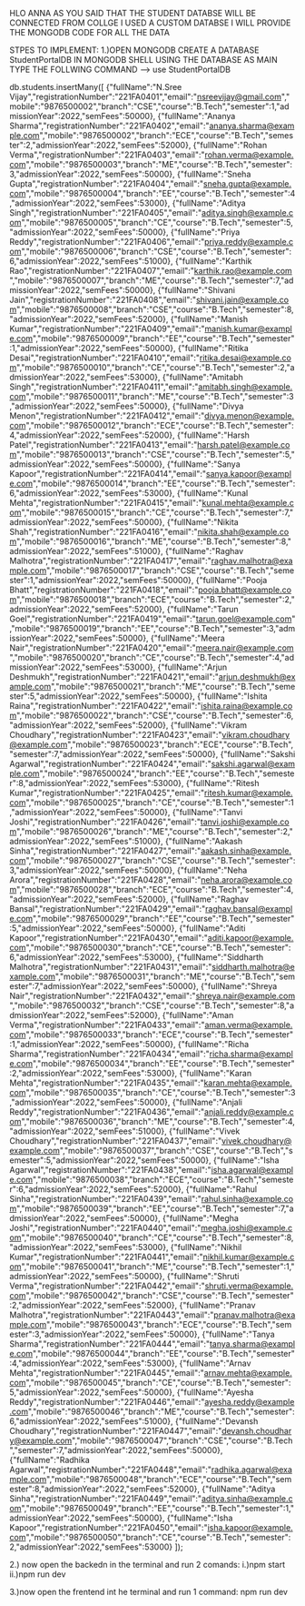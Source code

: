 HLO ANNA AS YOU SAID THAT THE STUDENT DATABSE WILL BE CONNECTED FROM COLLGE I USED A CUSTOM DATABSE 
I WILL PROVIDE THE MONGODB CODE FOR ALL THE DATA 

STPES TO IMPLEMENT:
1.)OPEN MONGODB CREATE A DATABASE StudentPortalDB
IN MONGODB SHELL USING THE DATABASE AS MAIN TYPE THE FOLLWING COMMAND
-->
use StudentPortalDB

db.students.insertMany([
  {"fullName":"N.Sree Vijay","registrationNumber":"221FA0401","email":"nsreevijay@gmail.com","mobile":"9876500002","branch":"CSE","course":"B.Tech","semester":1,"admissionYear":2022,"semFees":50000},
  {"fullName":"Ananya Sharma","registrationNumber":"221FA0402","email":"ananya.sharma@example.com","mobile":"9876500002","branch":"ECE","course":"B.Tech","semester":2,"admissionYear":2022,"semFees":52000},
  {"fullName":"Rohan Verma","registrationNumber":"221FA0403","email":"rohan.verma@example.com","mobile":"9876500003","branch":"ME","course":"B.Tech","semester":3,"admissionYear":2022,"semFees":50000},
  {"fullName":"Sneha Gupta","registrationNumber":"221FA0404","email":"sneha.gupta@example.com","mobile":"9876500004","branch":"EE","course":"B.Tech","semester":4,"admissionYear":2022,"semFees":53000},
  {"fullName":"Aditya Singh","registrationNumber":"221FA0405","email":"aditya.singh@example.com","mobile":"9876500005","branch":"CE","course":"B.Tech","semester":5,"admissionYear":2022,"semFees":50000},
  {"fullName":"Priya Reddy","registrationNumber":"221FA0406","email":"priya.reddy@example.com","mobile":"9876500006","branch":"CSE","course":"B.Tech","semester":6,"admissionYear":2022,"semFees":51000},
  {"fullName":"Karthik Rao","registrationNumber":"221FA0407","email":"karthik.rao@example.com","mobile":"9876500007","branch":"ME","course":"B.Tech","semester":7,"admissionYear":2022,"semFees":50000},
  {"fullName":"Shivani Jain","registrationNumber":"221FA0408","email":"shivani.jain@example.com","mobile":"9876500008","branch":"CSE","course":"B.Tech","semester":8,"admissionYear":2022,"semFees":52000},
  {"fullName":"Manish Kumar","registrationNumber":"221FA0409","email":"manish.kumar@example.com","mobile":"9876500009","branch":"EE","course":"B.Tech","semester":1,"admissionYear":2022,"semFees":50000},
  {"fullName":"Ritika Desai","registrationNumber":"221FA0410","email":"ritika.desai@example.com","mobile":"9876500010","branch":"CE","course":"B.Tech","semester":2,"admissionYear":2022,"semFees":53000},
  {"fullName":"Amitabh Singh","registrationNumber":"221FA0411","email":"amitabh.singh@example.com","mobile":"9876500011","branch":"ME","course":"B.Tech","semester":3,"admissionYear":2022,"semFees":50000},
  {"fullName":"Divya Menon","registrationNumber":"221FA0412","email":"divya.menon@example.com","mobile":"9876500012","branch":"ECE","course":"B.Tech","semester":4,"admissionYear":2022,"semFees":52000},
  {"fullName":"Harsh Patel","registrationNumber":"221FA0413","email":"harsh.patel@example.com","mobile":"9876500013","branch":"CSE","course":"B.Tech","semester":5,"admissionYear":2022,"semFees":50000},
  {"fullName":"Sanya Kapoor","registrationNumber":"221FA0414","email":"sanya.kapoor@example.com","mobile":"9876500014","branch":"EE","course":"B.Tech","semester":6,"admissionYear":2022,"semFees":53000},
  {"fullName":"Kunal Mehta","registrationNumber":"221FA0415","email":"kunal.mehta@example.com","mobile":"9876500015","branch":"CE","course":"B.Tech","semester":7,"admissionYear":2022,"semFees":50000},
  {"fullName":"Nikita Shah","registrationNumber":"221FA0416","email":"nikita.shah@example.com","mobile":"9876500016","branch":"ME","course":"B.Tech","semester":8,"admissionYear":2022,"semFees":51000},
  {"fullName":"Raghav Malhotra","registrationNumber":"221FA0417","email":"raghav.malhotra@example.com","mobile":"9876500017","branch":"CSE","course":"B.Tech","semester":1,"admissionYear":2022,"semFees":50000},
  {"fullName":"Pooja Bhatt","registrationNumber":"221FA0418","email":"pooja.bhatt@example.com","mobile":"9876500018","branch":"ECE","course":"B.Tech","semester":2,"admissionYear":2022,"semFees":52000},
  {"fullName":"Tarun Goel","registrationNumber":"221FA0419","email":"tarun.goel@example.com","mobile":"9876500019","branch":"EE","course":"B.Tech","semester":3,"admissionYear":2022,"semFees":50000},
  {"fullName":"Meera Nair","registrationNumber":"221FA0420","email":"meera.nair@example.com","mobile":"9876500020","branch":"CE","course":"B.Tech","semester":4,"admissionYear":2022,"semFees":53000},
  {"fullName":"Arjun Deshmukh","registrationNumber":"221FA0421","email":"arjun.deshmukh@example.com","mobile":"9876500021","branch":"ME","course":"B.Tech","semester":5,"admissionYear":2022,"semFees":50000},
  {"fullName":"Ishita Raina","registrationNumber":"221FA0422","email":"ishita.raina@example.com","mobile":"9876500022","branch":"CSE","course":"B.Tech","semester":6,"admissionYear":2022,"semFees":52000},
  {"fullName":"Vikram Choudhary","registrationNumber":"221FA0423","email":"vikram.choudhary@example.com","mobile":"9876500023","branch":"ECE","course":"B.Tech","semester":7,"admissionYear":2022,"semFees":50000},
  {"fullName":"Sakshi Agarwal","registrationNumber":"221FA0424","email":"sakshi.agarwal@example.com","mobile":"9876500024","branch":"EE","course":"B.Tech","semester":8,"admissionYear":2022,"semFees":53000},
  {"fullName":"Ritesh Kumar","registrationNumber":"221FA0425","email":"ritesh.kumar@example.com","mobile":"9876500025","branch":"CE","course":"B.Tech","semester":1,"admissionYear":2022,"semFees":50000},
  {"fullName":"Tanvi Joshi","registrationNumber":"221FA0426","email":"tanvi.joshi@example.com","mobile":"9876500026","branch":"ME","course":"B.Tech","semester":2,"admissionYear":2022,"semFees":51000},
  {"fullName":"Aakash Sinha","registrationNumber":"221FA0427","email":"aakash.sinha@example.com","mobile":"9876500027","branch":"CSE","course":"B.Tech","semester":3,"admissionYear":2022,"semFees":50000},
  {"fullName":"Neha Arora","registrationNumber":"221FA0428","email":"neha.arora@example.com","mobile":"9876500028","branch":"ECE","course":"B.Tech","semester":4,"admissionYear":2022,"semFees":52000},
  {"fullName":"Raghav Bansal","registrationNumber":"221FA0429","email":"raghav.bansal@example.com","mobile":"9876500029","branch":"EE","course":"B.Tech","semester":5,"admissionYear":2022,"semFees":50000},
  {"fullName":"Aditi Kapoor","registrationNumber":"221FA0430","email":"aditi.kapoor@example.com","mobile":"9876500030","branch":"CE","course":"B.Tech","semester":6,"admissionYear":2022,"semFees":53000},
  {"fullName":"Siddharth Malhotra","registrationNumber":"221FA0431","email":"siddharth.malhotra@example.com","mobile":"9876500031","branch":"ME","course":"B.Tech","semester":7,"admissionYear":2022,"semFees":50000},
  {"fullName":"Shreya Nair","registrationNumber":"221FA0432","email":"shreya.nair@example.com","mobile":"9876500032","branch":"CSE","course":"B.Tech","semester":8,"admissionYear":2022,"semFees":52000},
  {"fullName":"Aman Verma","registrationNumber":"221FA0433","email":"aman.verma@example.com","mobile":"9876500033","branch":"ECE","course":"B.Tech","semester":1,"admissionYear":2022,"semFees":50000},
  {"fullName":"Richa Sharma","registrationNumber":"221FA0434","email":"richa.sharma@example.com","mobile":"9876500034","branch":"EE","course":"B.Tech","semester":2,"admissionYear":2022,"semFees":53000},
  {"fullName":"Karan Mehta","registrationNumber":"221FA0435","email":"karan.mehta@example.com","mobile":"9876500035","branch":"CE","course":"B.Tech","semester":3,"admissionYear":2022,"semFees":50000},
  {"fullName":"Anjali Reddy","registrationNumber":"221FA0436","email":"anjali.reddy@example.com","mobile":"9876500036","branch":"ME","course":"B.Tech","semester":4,"admissionYear":2022,"semFees":51000},
  {"fullName":"Vivek Choudhary","registrationNumber":"221FA0437","email":"vivek.choudhary@example.com","mobile":"9876500037","branch":"CSE","course":"B.Tech","semester":5,"admissionYear":2022,"semFees":50000},
  {"fullName":"Isha Agarwal","registrationNumber":"221FA0438","email":"isha.agarwal@example.com","mobile":"9876500038","branch":"ECE","course":"B.Tech","semester":6,"admissionYear":2022,"semFees":52000},
  {"fullName":"Rahul Sinha","registrationNumber":"221FA0439","email":"rahul.sinha@example.com","mobile":"9876500039","branch":"EE","course":"B.Tech","semester":7,"admissionYear":2022,"semFees":50000},
  {"fullName":"Megha Joshi","registrationNumber":"221FA0440","email":"megha.joshi@example.com","mobile":"9876500040","branch":"CE","course":"B.Tech","semester":8,"admissionYear":2022,"semFees":53000},
  {"fullName":"Nikhil Kumar","registrationNumber":"221FA0441","email":"nikhil.kumar@example.com","mobile":"9876500041","branch":"ME","course":"B.Tech","semester":1,"admissionYear":2022,"semFees":50000},
  {"fullName":"Shruti Verma","registrationNumber":"221FA0442","email":"shruti.verma@example.com","mobile":"9876500042","branch":"CSE","course":"B.Tech","semester":2,"admissionYear":2022,"semFees":52000},
  {"fullName":"Pranav Malhotra","registrationNumber":"221FA0443","email":"pranav.malhotra@example.com","mobile":"9876500043","branch":"ECE","course":"B.Tech","semester":3,"admissionYear":2022,"semFees":50000},
  {"fullName":"Tanya Sharma","registrationNumber":"221FA0444","email":"tanya.sharma@example.com","mobile":"9876500044","branch":"EE","course":"B.Tech","semester":4,"admissionYear":2022,"semFees":53000},
  {"fullName":"Arnav Mehta","registrationNumber":"221FA0445","email":"arnav.mehta@example.com","mobile":"9876500045","branch":"CE","course":"B.Tech","semester":5,"admissionYear":2022,"semFees":50000},
  {"fullName":"Ayesha Reddy","registrationNumber":"221FA0446","email":"ayesha.reddy@example.com","mobile":"9876500046","branch":"ME","course":"B.Tech","semester":6,"admissionYear":2022,"semFees":51000},
  {"fullName":"Devansh Choudhary","registrationNumber":"221FA0447","email":"devansh.choudhary@example.com","mobile":"9876500047","branch":"CSE","course":"B.Tech","semester":7,"admissionYear":2022,"semFees":50000},
  {"fullName":"Radhika Agarwal","registrationNumber":"221FA0448","email":"radhika.agarwal@example.com","mobile":"9876500048","branch":"ECE","course":"B.Tech","semester":8,"admissionYear":2022,"semFees":52000},
  {"fullName":"Aditya Sinha","registrationNumber":"221FA0449","email":"aditya.sinha@example.com","mobile":"9876500049","branch":"EE","course":"B.Tech","semester":1,"admissionYear":2022,"semFees":50000},
  {"fullName":"Isha Kapoor","registrationNumber":"221FA0450","email":"isha.kapoor@example.com","mobile":"9876500050","branch":"CE","course":"B.Tech","semester":2,"admissionYear":2022,"semFees":53000}
]);



2.) now open the backedn in the terminal and run 2 comands:
    i.)npm start
    ii.)npm run dev

3.)now open the frentend int he terminal and run 1 command:
    npm run dev

